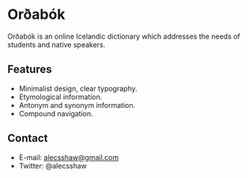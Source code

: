 # Orðabók
Orðabók is an online Icelandic dictionary which addresses the needs of students and native speakers.

## Features
- Minimalist design, clear typography.
- Etymological information.
- Antonym and synonym information.
- Compound navigation.

## Contact
- E-mail: alecsshaw@gmail.com
- Twitter: @alecsshaw
